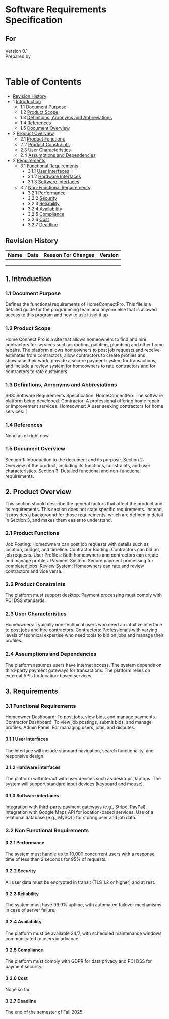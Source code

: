 # Software Requirements Specification
## For <project name>

Version 0.1  
Prepared by <author>  
<organization>  
<date created> 

Table of Contents
=================
* [Revision History](#revision-history)
* 1 [Introduction](#1-introduction)
  * 1.1 [Document Purpose](#11-document-purpose)
  * 1.2 [Product Scope](#12-product-scope)
  * 1.3 [Definitions, Acronyms and Abbreviations](#13-definitions-acronyms-and-abbreviations)
  * 1.4 [References](#14-references)
  * 1.5 [Document Overview](#15-document-overview)
* 2 [Product Overview](#2-product-overview)
  * 2.1 [Product Functions](#21-product-functions)
  * 2.2 [Product Constraints](#22-product-constraints)
  * 2.3 [User Characteristics](#23-user-characteristics)
  * 2.4 [Assumptions and Dependencies](#24-assumptions-and-dependencies)
* 3 [Requirements](#3-requirements)
  * 3.1 [Functional Requirements](#31-functional-requirements)
    * 3.1.1 [User Interfaces](#311-user-interfaces)
    * 3.1.2 [Hardware Interfaces](#312-hardware-interfaces)
    * 3.1.3 [Software Interfaces](#313-software-interfaces)
  * 3.2 [Non-Functional Requirements](#32-non-functional-requirements)
    * 3.2.1 [Performance](#321-performance)
    * 3.2.2 [Security](#322-security)
    * 3.2.3 [Reliability](#323-reliability)
    * 3.2.4 [Availability](#324-availability)
    * 3.2.5 [Compliance](#325-compliance)
    * 3.2.6 [Cost](#326-cost)
    * 3.2.7 [Deadline](#327-deadline)

## Revision History
| Name | Date    | Reason For Changes  | Version   |
| ---- | ------- | ------------------- | --------- |
|      |         |                     |           |
|      |         |                     |           |
|      |         |                     |           |

## 1. Introduction

### 1.1 Document Purpose
Defines the functional requirements of HomeConnectPro. This file is a detailed guide for the programming team and anyone else that is allowed access to this program and how to use it/set it up

### 1.2 Product Scope
Home Connect Pro is a site that allows homeowners to find and hire contractors for services such as roofing, painting, plumbing and other home repairs. The platform allows homeowners to post job requests and receive estimates from contractors, allow contractors to create profiles and showcase their work, provide a secure payment system for transactions, and include a review system for homeowners to rate contractors and for contractors to rate customers.

### 1.3 Definitions, Acronyms and Abbreviations                                                                 
SRS: Software Requirements Specification.
HomeConnectPro: The software platform being developed.
Contractor: A professional offering home repair or improvement services.
Homeowner: A user seeking contractors for home services.                                                                                                         |

### 1.4 References
None as of right now

### 1.5 Document Overview
Section 1: Introduction to the document and its purpose.
Section 2: Overview of the product, including its functions, constraints, and user characteristics.
Section 3: Detailed functional and non-functional requirements.

## 2. Product Overview
This section should describe the general factors that affect the product and its requirements. This section does not state specific requirements. Instead, it provides a background for those requirements, which are defined in detail in Section 3, and makes them easier to understand.

### 2.1 Product Functions
Job Posting: Homeowners can post job requests with details such as location, budget, and timeline.
Contractor Bidding: Contractors can bid on job requests.
User Profiles: Both homeowners and contractors can create and manage profiles.
Payment System: Secure payment processing for completed jobs.
Review System: Homeowners can rate and review contractors and vice versa.

### 2.2 Product Constraints
The platform must support desktop.
Payment processing must comply with PCI DSS standards.

### 2.3 User Characteristics
Homeowners: Typically non-technical users who need an intuitive interface to post jobs and hire contractors.
Contractors: Professionals with varying levels of technical expertise who need tools to bid on jobs and manage their profiles.

### 2.4 Assumptions and Dependencies
The platform assumes users have internet access.
The system depends on third-party payment gateways for transactions.
The platform relies on external APIs for location-based services.

## 3. Requirements

### 3.1 Functional Requirements 
Homeowner Dashboard: To post jobs, view bids, and manage payments.
Contractor Dashboard: To view job postings, submit bids, and manage profiles.
Admin Panel: For managing users, jobs, and disputes.


#### 3.1.1 User interfaces
The interface will include standard navigation, search functionality, and responsive design.

#### 3.1.2 Hardware interfaces
The platform will interact with user devices such as desktops, laptops.
The system will support standard input devices (keyboard and mouse).

#### 3.1.3 Software interfaces
Integration with third-party payment gateways (e.g., Stripe, PayPal).
Integration with Google Maps API for location-based services.
Use of a relational database (e.g., MySQL) for storing user and job data.

### 3.2 Non Functional Requirements 

#### 3.2.1 Performance
The system must handle up to 10,000 concurrent users with a response time of less than 2 seconds for 95% of requests.

#### 3.2.2 Security
All user data must be encrypted in transit (TLS 1.2 or higher) and at rest.

#### 3.2.3 Reliability
The system must have 99.9% uptime, with automated failover mechanisms in case of server failure.

#### 3.2.4 Availability
The platform must be available 24/7, with scheduled maintenance windows communicated to users in advance.

#### 3.2.5 Compliance
The platform must comply with GDPR for data privacy and PCI DSS for payment security.

#### 3.2.6 Cost
None so far.

#### 3.2.7 Deadline
The end of the semester of Fall 2025

